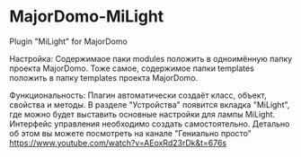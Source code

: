 # MajorDomo-MiLight
Plugin "MiLight" for MajorDomo

Настройка:
Содержимаое паки modules положить в одноимённую папку проекта MajorDomo. Тоже самое, содержимое папки templates положить в папку templates проекта MajorDomo. 

Функциональность:
Плагин автоматически создаёт класс, объект, свойства и методы. В разделе "Устройства" появится вкладка "MiLight", где можно будет выставить основные настройки для лампы MiLight. Интерфейс управления необходимо создать самостоятельно. Детально об этом вы можете посмотреть на канале "Гениально просто" https://www.youtube.com/watch?v=AEoxRd23rDk&t=676s
